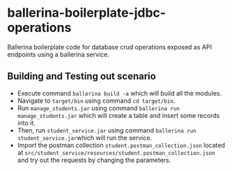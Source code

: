 # ballerina-boilerplate-jdbc-operations
Ballerina boilerplate code for database crud operations exposed as API endpoints using a ballerina service.

## Building and Testing out scenario

- Execute command `ballerina build -a` which will build all the modules.
- Navigate to `target/bin` using command `cd target/bin`.
- Run `manage_students.jar` using command `ballerina run manage_students.jar` which will create a table and insert some records into it.
- Then, run `student_service.jar` using command `ballerina run student_service.jar`which will run the service.
- Import the postman collection `student.postman_collection.json` located at `src/student_service/resources/student.postman_collection.json` and try out the requests by changing the parameters.